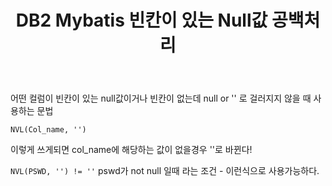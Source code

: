 ﻿---
title: "DB2 Mybatis 빈칸이 있는 Null값 공백처리"
categories: mybatis
comments: true
---

어떤 컬럼이 빈칸이 있는 null값이거나 빈칸이 없는데 null or '' 로 걸러지지 않을 때 사용하는 문법

```
NVL(Col_name, '')
```

이렇게 쓰게되면 col_name에 해당하는 값이 없을경우 ''로 바뀐다!

` NVL(PSWD, '') != '' ` pswd가 not null 일때 라는 조건 - 이런식으로 사용가능하다.